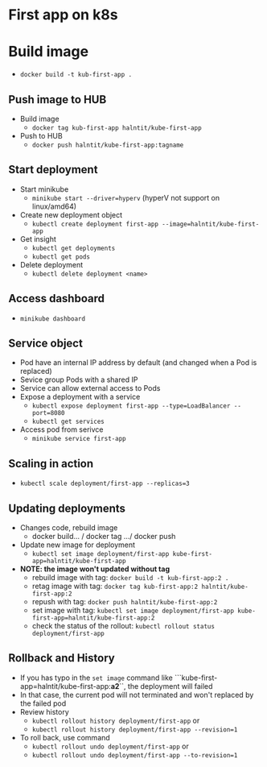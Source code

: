 # First app on k8s

# Build image
  - ```docker build -t kub-first-app .```

## Push image to HUB
- Build image
  - ```docker tag kub-first-app halntit/kube-first-app```
- Push to HUB
  - ```docker push halntit/kube-first-app:tagname```

## Start deployment
- Start minikube
  - ```minikube start --driver=hyperv``` (hyperV not support on linux/amd64)
- Create new deployment object
  - ```kubectl create deployment first-app --image=halntit/kube-first-app```
- Get insight
  - ```kubectl get deployments```
  - ```kubectl get pods```
- Delete deployment
  - ```kubectl delete deployment <name>```

## Access dashboard
- ```minikube dashboard```

## Service object
- Pod have an internal IP address by default (and changed when a Pod is replaced)
- Sevice group Pods with a shared IP
- Service can allow external access to Pods
- Expose a deployment with a service
  - ```kubectl expose deployment first-app --type=LoadBalancer --port=8080```
  - ```kubectl get services```
- Access pod from serivce
  - ```minikube service first-app```

## Scaling in action
- ```kubectl scale deployment/first-app --replicas=3```

## Updating deployments
- Changes code, rebuild image
  - docker build... / docker tag .../ docker push
- Update new image for deployment
  - ```kubectl set image deployment/first-app kube-first-app=halntit/kube-first-app```
- **NOTE: the image won't updated without tag**
  - rebuild image with tag: ```docker build -t kub-first-app:2 .```
  - retag image with tag: ```docker tag kub-first-app:2 halntit/kube-first-app:2```
  - repush with tag: ```docker push halntit/kube-first-app:2```
  - set image with tag: ```kubectl set image deployment/first-app kube-first-app=halntit/kube-first-app:2```
  - check the status of the rollout: ```kubectl rollout status deployment/first-app```

## Rollback and History
- If you has typo in the ```set image``` command like ```kube-first-app=halntit/kube-first-app:**a2**``, the deployment will failed
- In that case, the current pod will not terminated and won't replaced by the failed pod
- Review history
  - ```kubectl rollout history deployment/first-app``` or
  - ```kubectl rollout history deployment/first-app --revision=1```
- To roll back, use command
  - ```kubectl rollout undo deployment/first-app``` or
  - ```kubectl rollout undo deployment/first-app --to-revision=1```